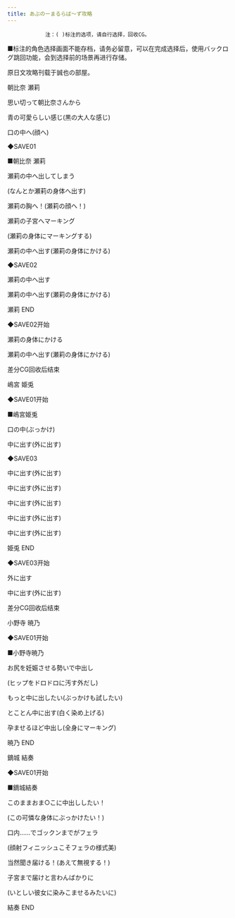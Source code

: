 ```yaml
---
title: あぶのーまるらば～ず攻略
---
```


                注：( )标注的选项，请自行选择，回收CG。

■标注的角色选择画面不能存档，请务必留意，可以在完成选择后，使用バックログ跳回功能，会到选择前的场景再进行存储。

原日文攻略刊载于誠也の部屋。



朝比奈 瀬莉



思い切って朝比奈さんから

青の可愛らしい感じ(黒の大人な感じ)

口の中へ(顔へ)

◆SAVE01

■朝比奈 瀬莉

瀬莉の中へ出してしまう

(なんとか瀬莉の身体へ出す)

瀬莉の胸へ！(瀬莉の顔へ！)

瀬莉の子宮へマーキング

(瀬莉の身体にマーキングする)

瀬莉の中へ出す(瀬莉の身体にかける)

◆SAVE02

瀬莉の中へ出す

瀬莉の中へ出す(瀬莉の身体にかける)



瀬莉 END



◆SAVE02开始

瀬莉の身体にかける

瀬莉の中へ出す(瀬莉の身体にかける)



差分CG回收后结束



嶋宮 姫兎



◆SAVE01开始

■嶋宮姫兎

口の中(ぶっかけ)

中に出す(外に出す)

◆SAVE03

中に出す(外に出す)

中に出す(外に出す)

中に出す(外に出す)

中に出す(外に出す)

中に出す(外に出す)



姫兎 END



◆SAVE03开始

外に出す

中に出す(外に出す)



差分CG回收后结束



小野寺 暁乃



◆SAVE01开始

■小野寺暁乃

お尻を妊娠させる勢いで中出し

(ヒップをドロドロに汚す外だし)

もっと中に出したい(ぶっかけも試したい)

とことん中に出す(白く染め上げる)

孕ませるほど中出し(全身にマーキング)



暁乃 END



鏑城 結奏



◆SAVE01开始

■鏑城結奏

このままおま○こに中出ししたい！

(この可憐な身体にぶっかけたい！)

口内……でゴックンまでがフェラ

(顔射フィニッシュこそフェラの様式美)

当然聞き届ける！(あえて無視する！)

子宮まで届けと言わんばかりに

(いとしい彼女に染みこませるみたいに)



結奏 END


              
